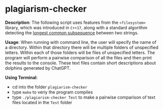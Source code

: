 # plagiarism-checker

**Description**: The following script uses features from the `<filesystem>` library, which was introduced in `C++17`, along with a standard algorithm detecting the [longest common subsequence](https://en.wikipedia.org/wiki/Longest_common_subsequence) between two strings. 

**Usage**: When running with command line, the user will specify the name of a directory. Within that directory there will be multiple folders of unspecified letters. Within each of those folders will be files of unspecified letters. The program will perform a pairwise comparison of all the files and then print the results to the console. These text files contain short descriptions about dolphins generated by ChatGPT. 

**Using Terminal**:
- cd into the folder `plagiarism-checker`
- type `make` to veriy the program compiles
- type `./plagiarism-checker Test` to make a pairwise comparison of text files located in the `Test` folder
